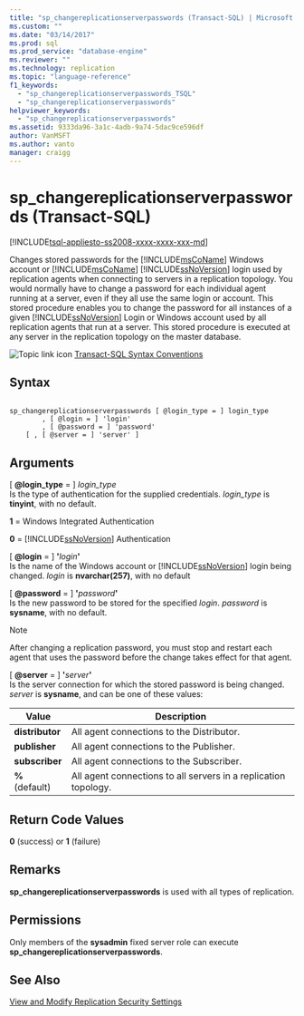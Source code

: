 ```yaml
---
title: "sp_changereplicationserverpasswords (Transact-SQL) | Microsoft Docs"
ms.custom: ""
ms.date: "03/14/2017"
ms.prod: sql
ms.prod_service: "database-engine"
ms.reviewer: ""
ms.technology: replication
ms.topic: "language-reference"
f1_keywords: 
  - "sp_changereplicationserverpasswords_TSQL"
  - "sp_changereplicationserverpasswords"
helpviewer_keywords: 
  - "sp_changereplicationserverpasswords"
ms.assetid: 9333da96-3a1c-4adb-9a74-5dac9ce596df
author: VanMSFT
ms.author: vanto
manager: craigg
---
```

# sp_changereplicationserverpasswords (Transact-SQL)
[!INCLUDE[tsql-appliesto-ss2008-xxxx-xxxx-xxx-md](../../includes/tsql-appliesto-ss2008-xxxx-xxxx-xxx-md.md)]

  Changes stored passwords for the [!INCLUDE[msCoName](../../includes/msconame-md.md)] Windows account or [!INCLUDE[msCoName](../../includes/msconame-md.md)] [!INCLUDE[ssNoVersion](../../includes/ssnoversion-md.md)] login used by replication agents when connecting to servers in a replication topology. You would normally have to change a password for each individual agent running at a server, even if they all use the same login or account. This stored procedure enables you to change the password for all instances of a given [!INCLUDE[ssNoVersion](../../includes/ssnoversion-md.md)] Login or Windows account used by all replication agents that run at a server. This stored procedure is executed at any server in the replication topology on the master database.  
  
 ![Topic link icon](../../database-engine/configure-windows/media/topic-link.gif "Topic link icon") [Transact-SQL Syntax Conventions](../../t-sql/language-elements/transact-sql-syntax-conventions-transact-sql.md)  
  
## Syntax  
  
```  
  
sp_changereplicationserverpasswords [ @login_type = ] login_type  
        , [ @login = ] 'login'   
        , [ @password = ] 'password'  
    [ , [ @server = ] 'server' ]  
```  
  
## Arguments  
 [ **@login_type** = ] *login_type*  
 Is the type of authentication for the supplied credentials. *login_type* is **tinyint**, with no default.  
  
 **1** = Windows Integrated Authentication  
  
 **0** = [!INCLUDE[ssNoVersion](../../includes/ssnoversion-md.md)] Authentication  
  
 [ **@login** = ] **'**_login_**'**  
 Is the name of the Windows account or [!INCLUDE[ssNoVersion](../../includes/ssnoversion-md.md)] login being changed. *login* is **nvarchar(257)**, with no default  
  
 [ **@password** = ] **'**_password_**'**  
 Is the new password to be stored for the specified *login*. *password* is **sysname**, with no default.  
  
> [!NOTE]  
>  After changing a replication password, you must stop and restart each agent that uses the password before the change takes effect for that agent.  
  
 [ **@server** = ] **'**_server_**'**  
 Is the server connection for which the stored password is being changed. *server* is **sysname**, and can be one of these values:  
  
|Value|Description|  
|-----------|-----------------|  
|**distributor**|All agent connections to the Distributor.|  
|**publisher**|All agent connections to the Publisher.|  
|**subscriber**|All agent connections to the Subscriber.|  
|**%** (default)|All agent connections to all servers in a replication topology.|  
  
## Return Code Values  
 **0** (success) or **1** (failure)  
  
## Remarks  
 **sp_changereplicationserverpasswords** is used with all types of replication.  
  
## Permissions  
 Only members of the **sysadmin** fixed server role can execute **sp_changereplicationserverpasswords**.  
  
## See Also  
 [View and Modify Replication Security Settings](../../relational-databases/replication/security/view-and-modify-replication-security-settings.md)  
  
  
